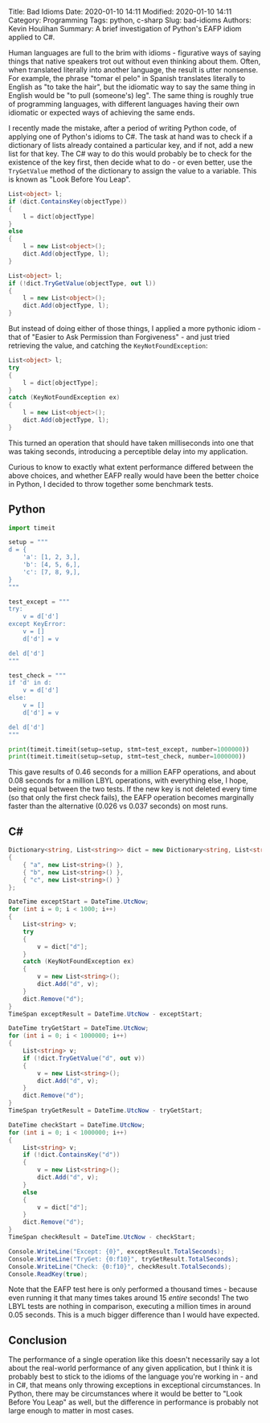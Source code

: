 Title: Bad Idioms
Date: 2020-01-10 14:11
Modified: 2020-01-10 14:11
Category: Programming
Tags: python, c-sharp
Slug: bad-idioms
Authors: Kevin Houlihan
Summary: A brief investigation of Python's EAFP idiom applied to C#.

Human languages are full to the brim with idioms - figurative ways of saying things that native speakers trot out without even thinking about them. Often, when translated literally into another language, the result is utter nonsense. For example, the phrase "tomar el pelo" in Spanish translates literally to English as "to take the hair", but the idiomatic way to say the same thing in English would be "to pull (someone's) leg". The same thing is roughly true of programming languages, with different languages having their own idiomatic or expected ways of achieving the same ends.

I recently made the mistake, after a period of writing Python code, of applying one of Python's idioms to C#. The task at hand was to check if a dictionary of lists already contained a particular key, and if not, add a new list for that key. The C# way to do this would probably be to check for the existence of the key first, then decide what to do - or even better, use the `TryGetValue` method of the dictionary to assign the value to a variable. This is known as "Look Before You Leap".

```csharp
List<object> l;
if (dict.ContainsKey(objectType))
{
    l = dict[objectType]
}
else
{
    l = new List<object>();
    dict.Add(objectType, l);
}
```

```csharp
List<object> l;
if (!dict.TryGetValue(objectType, out l))
{
    l = new List<object>();
    dict.Add(objectType, l);
}
```

But instead of doing either of those things, I applied a more pythonic idiom - that of "Easier to Ask Permission than Forgiveness" - and just tried retrieving the value, and catching the `KeyNotFoundException`:

```csharp
List<object> l;
try
{
    l = dict[objectType];
}
catch (KeyNotFoundException ex)
{
    l = new List<object>();
    dict.Add(objectType, l);
}
```

This turned an operation that should have taken milliseconds into one that was taking seconds, introducing a perceptible delay into my application.

Curious to know to exactly what extent performance differed between the above choices, and whether EAFP really would have been the better choice in Python, I decided to throw together some benchmark tests.

## Python

```python
import timeit

setup = """
d = {
    'a': [1, 2, 3,],
    'b': [4, 5, 6,],
    'c': [7, 8, 9,],
}
"""

test_except = """
try:
    v = d['d']
except KeyError:
    v = []
    d['d'] = v

del d['d']
"""

test_check = """
if 'd' in d:
    v = d['d']
else:
    v = []
    d['d'] = v

del d['d']
"""

print(timeit.timeit(setup=setup, stmt=test_except, number=1000000))
print(timeit.timeit(setup=setup, stmt=test_check, number=1000000))
```

This gave results of 0.46 seconds for a million EAFP operations, and about 0.08 seconds for a million LBYL operations, with everything else, I hope, being equal between the two tests. If the new key is not deleted every time (so that only the first check fails), the EAFP operation becomes marginally faster than the alternative (0.026 vs 0.037 seconds) on most runs.

## C\#

```csharp
Dictionary<string, List<string>> dict = new Dictionary<string, List<string>>()
{
    { "a", new List<string>() },
    { "b", new List<string>() },
    { "c", new List<string>() }
};

DateTime exceptStart = DateTime.UtcNow;
for (int i = 0; i < 1000; i++)
{
    List<string> v;
    try
    {
        v = dict["d"];
    }
    catch (KeyNotFoundException ex)
    {
        v = new List<string>();
        dict.Add("d", v);
    }
    dict.Remove("d");
}
TimeSpan exceptResult = DateTime.UtcNow - exceptStart;

DateTime tryGetStart = DateTime.UtcNow;
for (int i = 0; i < 1000000; i++)
{
    List<string> v;
    if (!dict.TryGetValue("d", out v))
    {
        v = new List<string>();
        dict.Add("d", v);
    }
    dict.Remove("d");
}
TimeSpan tryGetResult = DateTime.UtcNow - tryGetStart;

DateTime checkStart = DateTime.UtcNow;
for (int i = 0; i < 1000000; i++)
{
    List<string> v;
    if (!dict.ContainsKey("d"))
    {
        v = new List<string>();
        dict.Add("d", v);
    }
    else
    {
        v = dict["d"];
    }
    dict.Remove("d");
}
TimeSpan checkResult = DateTime.UtcNow - checkStart;

Console.WriteLine("Except: {0}", exceptResult.TotalSeconds);
Console.WriteLine("TryGet: {0:f10}", tryGetResult.TotalSeconds);
Console.WriteLine("Check: {0:f10}", checkResult.TotalSeconds);
Console.ReadKey(true);
```

Note that the EAFP test here is only performed a thousand times - because even running it that many times takes around 15 *entire* seconds! The two LBYL tests are nothing in comparison, executing a million times in around 0.05 seconds. This is a much bigger difference than I would have expected.

## Conclusion

The performance of a single operation like this doesn't necessarily say a lot about the real-world performance of any given application, but I think it is probably best to stick to the idioms of the language you're working in - and in C#, that means only throwing exceptions in exceptional circumstances. In Python, there may be circumstances where it would be better to "Look Before You Leap" as well, but the difference in performance is probably not large enough to matter in most cases.